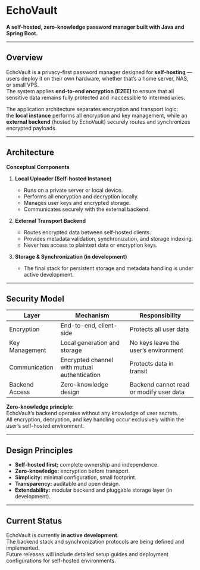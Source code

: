 # EchoVault 
**A self-hosted, zero-knowledge password manager built with Java and Spring Boot.**

---

## Overview
EchoVault is a privacy-first password manager designed for **self-hosting** — users deploy it on their own hardware, whether that’s a home server, NAS, or small VPS.  
The system applies **end-to-end encryption (E2EE)** to ensure that all sensitive data remains fully protected and inaccessible to intermediaries.

The application architecture separates encryption and transport logic:  
the **local instance** performs all encryption and key management, while an **external backend** (hosted by EchoVault) securely routes and synchronizes encrypted payloads.

---

## Architecture

**Conceptual Components**
1. **Local Uploader (Self-hosted Instance)**  
   - Runs on a private server or local device.  
   - Performs all encryption and decryption locally.  
   - Manages user keys and encrypted storage.  
   - Communicates securely with the external backend.

2. **External Transport Backend**  
   - Routes encrypted data between self-hosted clients.  
   - Provides metadata validation, synchronization, and storage indexing.  
   - Never has access to plaintext data or encryption keys.  

3. **Storage & Synchronization (in development)**  
   - The final stack for persistent storage and metadata handling is under active development.  

---

## Security Model

| Layer | Mechanism | Responsibility |
|-------|------------|----------------|
| Encryption | End-to-end, client-side | Protects all user data |
| Key Management | Local generation and storage | No keys leave the user’s environment |
| Communication | Encrypted channel with mutual authentication | Protects data in transit |
| Backend Access | Zero-knowledge design | Backend cannot read or modify user data |

**Zero-knowledge principle:**  
EchoVault’s backend operates without any knowledge of user secrets.  
All encryption, decryption, and key handling occur exclusively within the user’s self-hosted environment.

---

## Design Principles
- **Self-hosted first:** complete ownership and independence.  
- **Zero-knowledge:** encryption before transport.  
- **Simplicity:** minimal configuration, small footprint.  
- **Transparency:** auditable and open design.  
- **Extendability:** modular backend and pluggable storage layer (in development).

---

## Current Status
EchoVault is currently **in active development**.  
The backend stack and synchronization protocols are being defined and implemented.  
Future releases will include detailed setup guides and deployment configurations for self-hosted environments.
